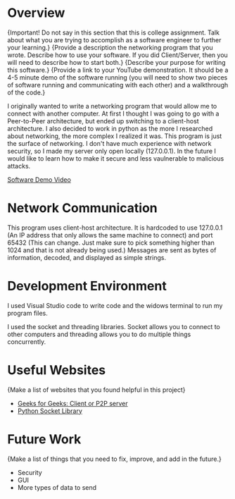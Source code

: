 # Overview

{Important!  Do not say in this section that this is college assignment.  Talk about what you are trying to accomplish as a software engineer to further your learning.}
{Provide a description the networking program that you wrote. Describe how to use your software.  If you did Client/Server, then you will need to describe how to start both.}
{Describe your purpose for writing this software.}
{Provide a link to your YouTube demonstration.  It should be a 4-5 minute demo of the software running (you will need to show two pieces of software running and communicating with each other) and a walkthrough of the code.}

I originally wanted to write a networking program that would allow me to connect with another computer. At first I thought I was going to go with a Peer-to-Peer architecture, but ended up switching to a client-host architecture. I also decided to work in python as the more I researched about networking, the more complex I realized it was. This program is just the surface of networking. I don't have much experience with network security, so I made my server only open locally (127.0.0.1). In the future I would like to learn how to make it secure and less vaulnerable to malicious attacks.

[Software Demo Video](http://youtube.link.goes.here)

# Network Communication

This program uses client-host architecture. It is hardcoded to use 127.0.0.1 (An IP address that only allows the same machine to connect) and port 65432 (This can change. Just make sure to pick something higher than 1024 and that is not already being used.) Messages are sent as bytes of information, decoded, and displayed as simple strings.

# Development Environment

I used Visual Studio code to write code and the widows terminal to run my program files.

I used the socket and threading libraries. Socket allows you to connect to other computers and threading allows you to do multiple things concurrently. 

# Useful Websites

{Make a list of websites that you found helpful in this project}
* [Geeks for Geeks: Client or P2P server]([http://url.link.goes.here](https://www.geeksforgeeks.org/computer-networks/difference-between-client-server-and-peer-to-peer-network/#))
* [Python Socket Library]([http://url.link.goes.here](https://docs.python.org/3.6/library/socket.html))

# Future Work

{Make a list of things that you need to fix, improve, and add in the future.}
* Security
* GUI
* More types of data to send
